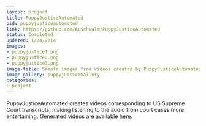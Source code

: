 ```yaml
---
layout: project
title: PuppyJusticeAutomated
pid: puppyjusticeautomated
link: https://github.com/ALSchwalm/PuppyJusticeAutomated
status: Completed
updated: 1/24/2014
images:
- puppyjustice1.png
- puppyjustice2.png
- puppyjustice3.png
image-title: Sample images from videos created by PuppyJusticeAutomated
image-gallery: puppyjusticeGallery
categories:
- project
---
```



PuppyJusticeAutomated creates videos corresponding to US Supreme Court transcripts,
making listening to the audio from court cases more entertaining. Generated videos
are available [here][youtube].

[youtube]: https://www.youtube.com/watch?v=SqrgEHctR0k